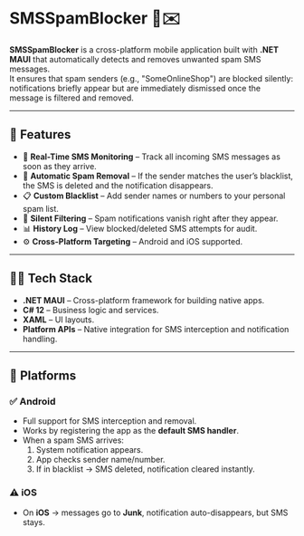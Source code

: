 # SMSSpamBlocker 📵✉️

**SMSSpamBlocker** is a cross-platform mobile application built with **.NET MAUI** that automatically detects and removes unwanted spam SMS messages.  
It ensures that spam senders (e.g., "SomeOnlineShop") are blocked silently: notifications briefly appear but are immediately dismissed once the message is filtered and removed.

---

## 🚀 Features

- 📩 **Real-Time SMS Monitoring** – Track all incoming SMS messages as soon as they arrive.  
- 🛑 **Automatic Spam Removal** – If the sender matches the user’s blacklist, the SMS is deleted and the notification disappears.  
- 📋 **Custom Blacklist** – Add sender names or numbers to your personal spam list.  
- 🔔 **Silent Filtering** – Spam notifications vanish right after they appear.  
- 📊 **History Log** – View blocked/deleted SMS attempts for audit.  
- ⚙️ **Cross-Platform Targeting** – Android and iOS supported.

---

## 🧑‍💻 Tech Stack

- **.NET MAUI** – Cross-platform framework for building native apps.  
- **C# 12** – Business logic and services.  
- **XAML** – UI layouts.  
- **Platform APIs** – Native integration for SMS interception and notification handling.  

---

## 📱 Platforms

### ✅ Android
- Full support for SMS interception and removal.  
- Works by registering the app as the **default SMS handler**.  
- When a spam SMS arrives:
  1. System notification appears.  
  2. App checks sender name/number.  
  3. If in blacklist → SMS deleted, notification cleared instantly.  

### ⚠️ iOS
- On **iOS** → messages go to **Junk**, notification auto-disappears, but SMS stays. 
